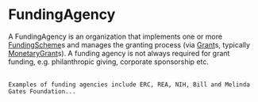 # FundingAgency

A FundingAgency is an organization that implements one or more <a class="localLink" href="http://schema.org/FundingScheme">FundingScheme</a>s and manages
the granting process (via <a class="localLink" href="http://schema.org/Grant">Grant</a>s, typically <a class="localLink" href="http://schema.org/MonetaryGrant">MonetaryGrant</a>s).
A funding agency is not always required for grant funding, e.g. philanthropic giving, corporate sponsorship etc.<br/><br/>

<pre><code>Examples of funding agencies include ERC, REA, NIH, Bill and Melinda Gates Foundation...
</code></pre>
